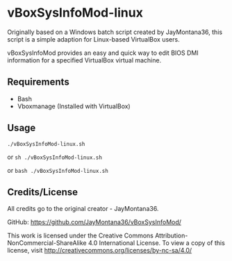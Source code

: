 # vBoxSysInfoMod-linux
Originally based on a Windows batch script created by JayMontana36, this script is a simple adaption
for Linux-based VirtualBox users.

vBoxSysInfoMod provides an easy and quick way to edit BIOS DMI information for a specified VirtualBox virtual machine.

## Requirements
- Bash
- Vboxmanage (Installed with VirtualBox)

## Usage
`./vBoxSysInfoMod-linux.sh`

or `sh ./vBoxSysInfoMod-linux.sh`

or `bash ./vBoxSysInfoMod-linux.sh`

## Credits/License
All credits go to the original creator - JayMontana36.

GitHub: https://github.com/JayMontana36/vBoxSysInfoMod/

This work is licensed under the Creative Commons Attribution-NonCommercial-ShareAlike 4.0 International License. 
To view a copy of this license, visit http://creativecommons.org/licenses/by-nc-sa/4.0/
